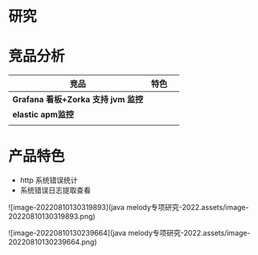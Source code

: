 # 研究

# 竞品分析

| 竞品                                 | 特色 |      |
| ------------------------------------ | ---- | ---- |
| **Grafana 看板+Zorka 支持 jvm 监控** |      |      |
| **elastic apm监控**                  |      |      |
|                                      |      |      |



# 产品特色

- http 系统错误统计
- 系统错误日志提取查看

![image-20220810130319893](java melody专项研究-2022.assets/image-20220810130319893.png)

![image-20220810130239664](java melody专项研究-2022.assets/image-20220810130239664.png)